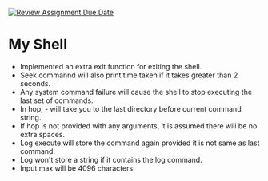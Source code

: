 [![Review Assignment Due Date](https://classroom.github.com/assets/deadline-readme-button-22041afd0340ce965d47ae6ef1cefeee28c7c493a6346c4f15d667ab976d596c.svg)](https://classroom.github.com/a/Qiz9msrr)
# My Shell

- Implemented an extra exit function for exiting the shell.
- Seek commannd will also print time taken if it takes greater than 2 seconds.
- Any system command failure will cause the shell to stop executing the last set of commands.
- In hop, - will take you to the last directory before current command string.
- If hop is not provided with any arguments, it is assumed there will be no extra spaces.
- Log execute will store the command again provided it is not same as last command.
- Log won't store a string if it contains the log command.
- Input max will be 4096 characters.
